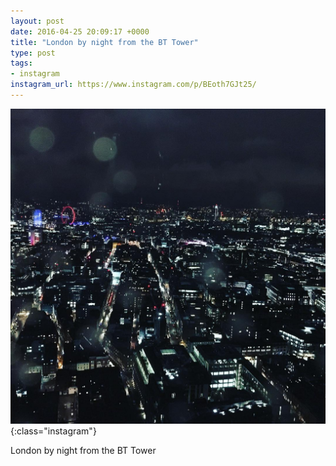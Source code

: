 ```yaml
---
layout: post
date: 2016-04-25 20:09:17 +0000
title: "London by night from the BT Tower"
type: post
tags:
- instagram
instagram_url: https://www.instagram.com/p/BEoth7GJt25/
---
```


![Instagram - BEoth7GJt25](/img/BEoth7GJt25.jpg){:class="instagram"}

London by night from the BT Tower
